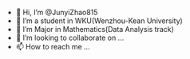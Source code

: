 - 👋 Hi, I’m @JunyiZhao815
- 👀 I’m a student in WKU(Wenzhou-Kean University)
- 🌱 I’m Major in Mathematics(Data Analysis track)
- 💞️ I’m looking to collaborate on ...
- 📫 How to reach me ...

<!---
JunyiZhao815/JunyiZhao815 is a ✨ special ✨ repository because its `README.md` (this file) appears on your GitHub profile.
You can click the Preview link to take a look at your changes.
--->
